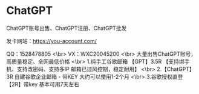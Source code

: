 # ChatGPT
ChatGPT账号出售、ChatGPT注册、ChatGPT批发

发卡网站：https://you-account.com/

QQ：1528478805
<\br>
VX：WXC20045200
<\br>
大量出售ChatGPT账号，高质量稳定、全网最低价格
<\br>
1.纯手工谷歌邮箱 【GPT】3.5R
【支持绑手机、支持改密码、支持多IP  邮箱已过风控期，稳定耐用】
<\br>
2.【ChatGPT】3R
自建谷歌企业邮箱 - 带KEY
大约可以使用1-2个月
<\br>
3.谷歌授权直登【2R】带key
基本可用7天左右
